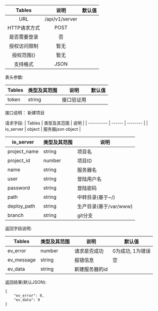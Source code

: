 
|  Tables  |          说明          | 默认值  |
| :------: | :------------------: | :--: |
|   URL    | /api/v1/server |      |
| HTTP请求方式 |         POST          |      |
|  是否需要登录  |          否           |      |
|  授权访问限制  |          暂无          |      |
|  授权范围()  |          暂无          |      |
|   支持格式   |         JSON         |      |


表头参数:

| Tables | 类型及其范围 | 说明    | 默认值  |
| ------ | ------ | ----- | ---- |
| token   | string | 接口验证用 |      |

接口说明：
新建项目

请求字段:
| Tables     | 类型及其范围 | 说明       |
| ---------- | ------ | -------- |
| io_server   | object | 服务器json object   |

| io_server | 类型及其范围 | 说明          |
| --------- | ------ | ----------- |
| project_name        | string | 项目名 |
| project_id        | number | 项目ID |
| name        | string | 服务器名 |
| user        | string | 登陆用户名 |
| password     | string | 登陆密码          |
| path     | string | 中转目录(基于~/)          |
| deploy_path     | string | 生产目录(基于/var/www)         |
| branch     | string | git分支          |


返回字段说明:

| Tables     | 类型及其范围 | 说明       | 默认值        |
| ---------- | ------ | -------- | ---------- |
| ev_error   | number | 请求是否成功   | 0为成功, 1为错误 |
| ev_message | string | 报错信息     | 空          |
| ev_data  | string  | 新建服务器的id |            |

返回结果(默认JSON):
```
{
    "ev_error": 0,
    "ev_data": 9
}
```

